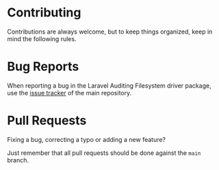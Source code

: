 # Contributing

Contributions are always welcome, but to keep things organized, keep in mind the following rules.

# Bug Reports

When reporting a bug in the Laravel Auditing Filesystem driver package, use the [issue tracker](https://github.com/kyagie/laravel-auditing-filesystem/issues) of the main repository.

# Pull Requests

Fixing a bug, correcting a typo or adding a new feature?

Just remember that all pull requests should be done against the `main` branch.
